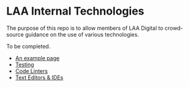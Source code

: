 # LAA Internal Technologies

The purpose of this repo is to allow members of LAA Digital to crowd-source
guidance on the use of various technologies.

To be completed.

* [An example page](example.md)
* [Testing](testing.md)
* [Code Linters](code_linters.md)
* [Text Editors & IDEs](text_editors_ides.md)

